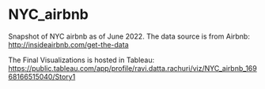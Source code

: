 # NYC_airbnb

Snapshot of NYC airbnb as of June 2022. The data source is from Airbnb: http://insideairbnb.com/get-the-data


The Final Visualizations is hosted in Tableau: https://public.tableau.com/app/profile/ravi.datta.rachuri/viz/NYC_airbnb_16968166515040/Story1
